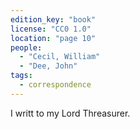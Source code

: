 ```yaml
---
edition_key: "book"
license: "CC0 1.0"
location: "page 10"
people:
  - "Cecil, William"
  - "Dee, John"
tags:
  - correspondence
---
```

I writt to my Lord
Threasurer.
